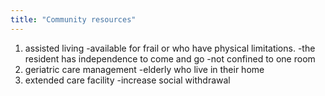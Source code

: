 ```yaml
---
title: "Community resources"
---
```

1) assisted living
-available for frail or who have physical limitations. 
-the resident has independence to come and go
-not confined to one room
2) geriatric care management
-elderly who live in their home
3) extended care facility
-increase social withdrawal

